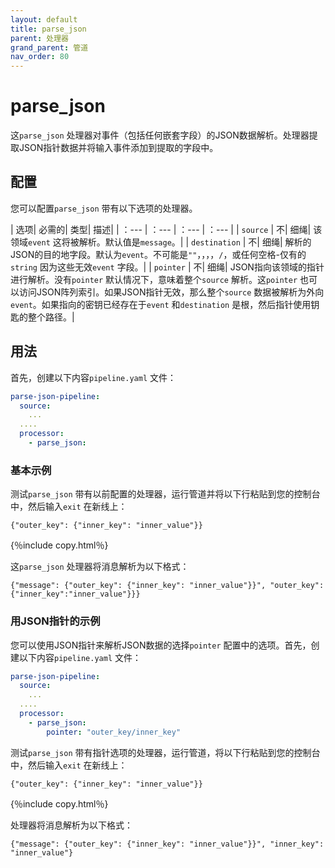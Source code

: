 ```yaml
---
layout: default
title: parse_json 
parent: 处理器
grand_parent: 管道
nav_order: 80
---
```


# parse_json

这`parse_json` 处理器对事件（包括任何嵌套字段）的JSON数据解析。处理器提取JSON指针数据并将输入事件添加到提取的字段中。


## 配置

您可以配置`parse_json` 带有以下选项的处理器。

| 选项| 必需的| 类型| 描述|
| ：--- | ：--- | ：--- | ：--- | 
| `source` | 不| 细绳| 该领域`event` 这将被解析。默认值是`message`。|
| `destination` | 不| 细绳| 解析的JSON的目的地字段。默认为`event`。不可能是`""`，，，，`/`，或任何空格-仅有的`string` 因为这些无效`event` 字段。|
| `pointer` | 不| 细绳| JSON指向该领域的指针进行解析。没有`pointer` 默认情况下，意味着整个`source` 解析。这`pointer` 也可以访问JSON阵列索引。如果JSON指针无效，那么整个`source` 数据被解析为外向`event`。如果指向的密钥已经存在于`event` 和`destination` 是根，然后指针使用钥匙的整个路径。|

## 用法

首先，创建以下内容`pipeline.yaml` 文件：

```yaml
parse-json-pipeline:
  source:
    ...
  ....  
  processor:
    - parse_json:
```

### 基本示例

测试`parse_json` 带有以前配置的处理器，运行管道并将以下行粘贴到您的控制台中，然后输入`exit` 在新线上：

```
{"outer_key": {"inner_key": "inner_value"}}
```
{％include copy.html％}

这`parse_json` 处理器将消息解析为以下格式：

```
{"message": {"outer_key": {"inner_key": "inner_value"}}", "outer_key":{"inner_key":"inner_value"}}}
```

### 用JSON指针的示例

您可以使用JSON指针来解析JSON数据的选择`pointer` 配置中的选项。首先，创建以下内容`pipeline.yaml` 文件：

```yaml
parse-json-pipeline:
  source:
    ...
  ....  
  processor:
    - parse_json:
        pointer: "outer_key/inner_key"
```

测试`parse_json` 带有指针选项的处理器，运行管道，将以下行粘贴到您的控制台中，然后输入`exit` 在新线上：

```
{"outer_key": {"inner_key": "inner_value"}}
```
{％include copy.html％}

处理器将消息解析为以下格式：

```
{"message": {"outer_key": {"inner_key": "inner_value"}}", "inner_key": "inner_value"}
```
